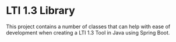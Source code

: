 # LTI 1.3 Library

This project contains a number of classes that can help with ease of development when creating a LTI 1.3 Tool in Java using Spring Boot.
